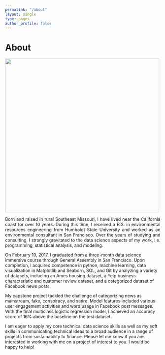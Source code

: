 ```yaml
---
permalink: "/about"
layout: single
type: pages
author_profile: false
---
```


# About
<kbd>
<img src ="https://lukearmbruster.github.io/_pages/photo1.png" style="width: 500px">
</kbd>

<p style='text-align: justify;'>Born and raised in rural Southeast Missouri, I have lived near the California coast for over 10 years. During this time, I received a B.S. in environmental resources engineering from Humboldt State University and worked as an environmental consultant in San Francisco. Over the years of studying and consulting, I strongly gravitated to the data science aspects of my work, i.e. programming, statistical analysis, and modeling.


On February 10, 2017, I graduated from a three-month data science immersive course through General Assembly in San Francisco. Upon completion, I acquired competence in python, machine learning, data visualization in Matplotlib and Seaborn, SQL, and Git by analyzing a variety of datasets, including an Ames housing dataset, a Yelp business characteristic and customer review dataset, and a categorized dataset of Facebook news posts.


My capstone project tackled the challenge of categorizing news as mainstream, fake, conspiracy, and satire. Model features included various user engagement activities and word usage in Facebook post messages. With the final multiclass logistic regression model, I achieved an accuracy score of 16% above the baseline on the test dataset.


I am eager to apply my core technical data science skills as well as my soft skills in communicating technical ideas to a broad audience in a range of projects from sustainability to finance. Please let me know if you are interested in working with me on a project of interest to you. I would be happy to help!</p>
